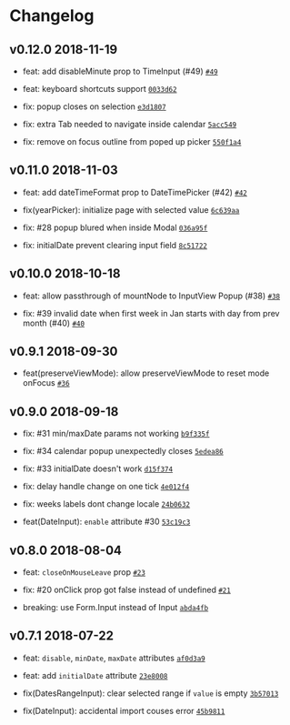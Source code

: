 # Changelog

## v0.12.0 2018-11-19

- feat: add disableMinute prop to TimeInput (#49) [`#49`](https://github.com/arfedulov/semantic-ui-calendar-react/pull/49)

- feat: keyboard shortcuts support [`0033d62`](https://github.com/arfedulov/semantic-ui-calendar-react/commit/0033d62a8061c3cd1d2d9ff0fad7b0e17b0167a2)

- fix: popup closes on selection [`e3d1807`](https://github.com/arfedulov/semantic-ui-calendar-react/commit/e3d1807d810c06ff32936ab5c4f3ea4aedf12f53)

- fix: extra Tab needed to navigate inside calendar [`5acc549`](https://github.com/arfedulov/semantic-ui-calendar-react/commit/5acc5491de046b80fb3b444b3a664f327a1e15f2)

- fix: remove on focus outline from poped up picker [`550f1a4`](https://github.com/arfedulov/semantic-ui-calendar-react/commit/550f1a494b904811707459932314ad864dd815e8)

## v0.11.0 2018-11-03

- feat: add dateTimeFormat prop to DateTimePicker (#42) [`#42`](https://github.com/arfedulov/semantic-ui-calendar-react/pull/42)

- fix(yearPicker): initialize page with selected value [`6c639aa`](https://github.com/arfedulov/semantic-ui-calendar-react/commit/6c639aa70b53a8c7a56e83c24fdcab8c4aec2aff)

- fix: #28 popup blured when inside Modal [`036a95f`](https://github.com/arfedulov/semantic-ui-calendar-react/commit/036a95f052aefacfaf97afa66cdf09a8598c969a)

- fix: initialDate prevent clearing input field [`8c51722`](https://github.com/arfedulov/semantic-ui-calendar-react/commit/8c51722c670bf0b2a8beedb68550a2ec9b797e2d)

## v0.10.0 2018-10-18

- feat: allow passthrough of mountNode to InputView Popup (#38) [`#38`](https://github.com/arfedulov/semantic-ui-calendar-react/pull/38)

- fix: #39 invalid date when first week in Jan starts with day from prev month (#40) [`#40`](https://github.com/arfedulov/semantic-ui-calendar-react/pull/40)

## v0.9.1 2018-09-30

- feat(preserveViewMode): allow preserveViewMode to reset mode onFocus [`#36`](https://github.com/arfedulov/semantic-ui-calendar-react/pull/36)

## v0.9.0 2018-09-18

- fix: #31 min/maxDate params not working [`b9f335f`](https://github.com/arfedulov/semantic-ui-calendar-react/commit/b9f335f3b8e234549a9c2a144ba277b50bd5a5fe)
- fix: #34 calendar popup unexpectedly closes [`5edea86`](https://github.com/arfedulov/semantic-ui-calendar-react/commit/5edea86ccc9ac27e5af4aa9fb37b95b59a61e95b)
- fix: #33 initialDate doesn't work [`d15f374`](https://github.com/arfedulov/semantic-ui-calendar-react/commit/d15f374b15a181e092561bf959e1986188bda3c1)
- fix: delay handle change on one tick [`4e012f4`](https://github.com/arfedulov/semantic-ui-calendar-react/commit/4e012f4dfdf93d3767b1a84116985a08458ec6a6)
- fix: weeks labels dont change locale [`24b0632`](https://github.com/arfedulov/semantic-ui-calendar-react/commit/24b0632ac2b96bc0db864eb9f285bfb99ac2df6e)

- feat(DateInput): `enable` attribute #30 [`53c19c3`](https://github.com/arfedulov/semantic-ui-calendar-react/commit/53c19c351a3a867ef8f7a0e50bb92c407543cf28)

## v0.8.0 2018-08-04

- feat: `closeOnMouseLeave` prop [`#23`](https://github.com/arfedulov/semantic-ui-calendar-react/pull/23)

- fix: #20 onClick prop got false instead of undefined [`#21`](https://github.com/arfedulov/semantic-ui-calendar-react/pull/21)

- breaking: use Form.Input instead of Input [`abda4fb`](https://github.com/arfedulov/semantic-ui-calendar-react/commit/abda4fb9059dc68ec09da3072e3e1d86463d58b1)


## v0.7.1 2018-07-22

- feat: `disable`, `minDate`, `maxDate` attributes [`af0d3a9`](https://github.com/arfedulov/semantic-ui-calendar-react/commit/af0d3a91933903f5fc82fee83e5a0499f44f544f)
- feat: add `initialDate` attribute [`23e8008`](https://github.com/arfedulov/semantic-ui-calendar-react/commit/23e800851716e0645451c99f2e0084937747a4c6)

- fix(DatesRangeInput): clear selected range if `value` is empty [`3b57013`](https://github.com/arfedulov/semantic-ui-calendar-react/commit/3b57013f3f8bd56092c7612f965894f4efc5109e)
- fix(DateInput): accidental import couses error [`45b9811`](https://github.com/arfedulov/semantic-ui-calendar-react/commit/45b9811e6f780d4df4170bc0aca3ab3171f4539f)
